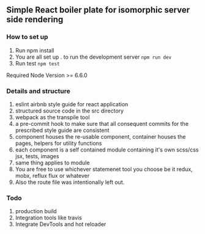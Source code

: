 ## Simple React boiler plate for isomorphic server side rendering
### How to set up
1. Run npm install
2. You are all set up . to run  the development server `npm run dev`
3. Run test `npm test`

Required Node Version >= 6.6.0

### Details and structure
1. eslint airbnb style guide for react application
2. structured source code in the src directory
3. webpack as the transpile tool
4. a pre-commit hook to make sure that all consequent commits for the prescribed style guide are consistent
5. component houses the re-usable component, container houses the pages, helpers for utility functions
6. each component is a self contained module containing it's own scss/css jsx, tests, images
7. same thing applies to module
8. You are free to use whichever statemenet tool you choose be it redux, mobx, reflux flux or whatever
9. Also the route file was intentionally left out.

### Todo
1. production build
2. Integration tools like travis
3. Integrate DevTools and hot reloader
